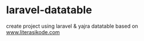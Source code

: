 # laravel-datatable
create project using laravel &amp; yajra datatable based on www.literasikode.com
